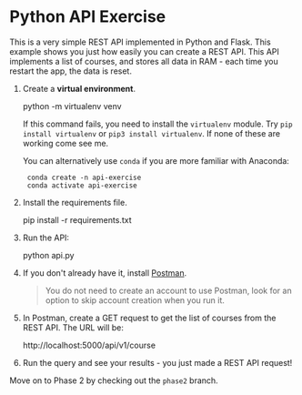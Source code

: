 # Python API Exercise

This is a very simple REST API implemented in Python and Flask. This example shows you just how easily you can create a REST API. This API implements a list of courses, and stores all data in RAM - each time you restart the app, the data is reset.

1. Create a **virtual environment**.

    python -m virtualenv venv

    If this command fails, you need to install the `virtualenv` module. Try `pip install virtualenv` or `pip3 install virtualenv`. If none of these are working come see me.

    You can alternatively use `conda` if you are more familiar with Anaconda:

        conda create -n api-exercise
        conda activate api-exercise

2. Install the requirements file.

    pip install -r requirements.txt

3. Run the API:

    python api.py

4. If you don't already have it, install [Postman](https://www.postman.com/downloads/). 

    > You do not need to create an account to use Postman, look for an option to skip account creation when you run it.

5. In Postman, create a GET request to get the list of courses from the REST API. The URL will be:

    http://localhost:5000/api/v1/course

6. Run the query and see your results - you just made a REST API request!

Move on to Phase 2 by checking out the `phase2` branch.